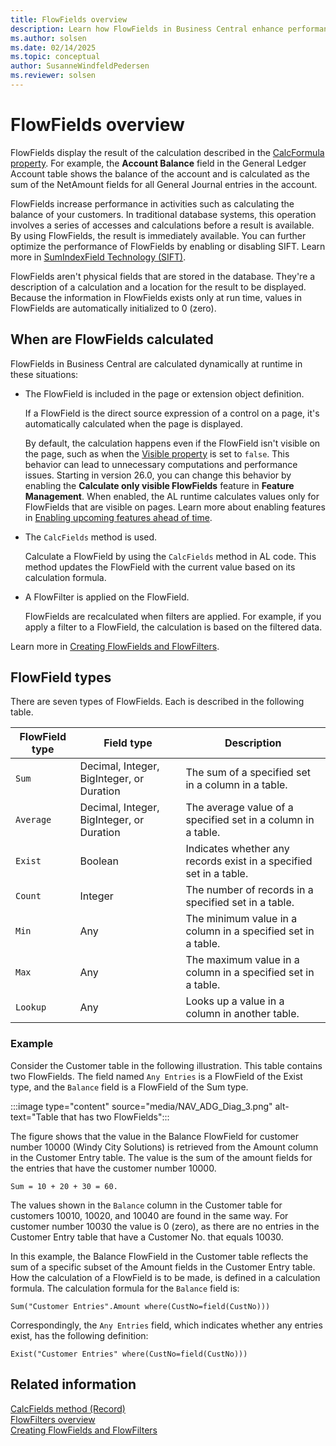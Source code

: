 ```yaml
---
title: FlowFields overview
description: Learn how FlowFields in Business Central enhance performance by dynamically calculating data at runtime. Discover types, examples, and optimization tips.
ms.author: solsen
ms.date: 02/14/2025
ms.topic: conceptual
author: SusanneWindfeldPedersen
ms.reviewer: solsen
---
```


# FlowFields overview

FlowFields display the result of the calculation described in the [CalcFormula property](properties/devenv-calcformula-property.md). For example, the **Account Balance** field in the General Ledger Account table shows the balance of the account and is calculated as the sum of the NetAmount fields for all General Journal entries in the account.  
  
FlowFields increase performance in activities such as calculating the balance of your customers. In traditional database systems, this operation involves a series of accesses and calculations before a result is available. By using FlowFields, the result is immediately available. You can further optimize the performance of FlowFields by enabling or disabling SIFT. Learn more in [SumIndexField Technology (SIFT)](devenv-sift-technology.md).
  
FlowFields aren't physical fields that are stored in the database. They're a description of a calculation and a location for the result to be displayed. Because the information in FlowFields exists only at run time, values in FlowFields are automatically initialized to 0 (zero).

## When are FlowFields calculated

FlowFields in Business Central are calculated dynamically at runtime in these situations:

- The FlowField is included in the page or extension object definition.

  If a FlowField is the direct source expression of a control on a page, it's automatically calculated when the page is displayed.

  By default, the calculation happens even if the FlowField isn't visible on the page, such as when the [Visible property](../developer/properties/devenv-visible-property.md) is set to `false`. This behavior can lead to unnecessary computations and performance issues. Starting in version 26.0, you can change this behavior by enabling the **Calculate only visible FlowFields** feature in **Feature Management**. When enabled, the AL runtime calculates values only for FlowFields that are visible on pages. Learn more about enabling features in [Enabling upcoming features ahead of time](../administration/feature-management.md).

- The `CalcFields` method is used.

  Calculate a FlowField by using the `CalcFields` method in AL code. This method updates the FlowField with the current value based on its calculation formula.

- A FlowFilter is applied on the FlowField.

  FlowFields are recalculated when filters are applied. For example, if you apply a filter to a FlowField, the calculation is based on the filtered data.

Learn more in [Creating FlowFields and FlowFilters](devenv-creating-flowfields-and-flowfilters.md).

## FlowField types

There are seven types of FlowFields. Each is described in the following table.  
  
|FlowField type|Field type|Description|  
|--------------|----------------|-----------------|  
|`Sum`|Decimal, Integer, BigInteger, or Duration|The sum of a specified set in a column in a table.|  
|`Average`|Decimal, Integer, BigInteger, or Duration|The average value of a specified set in a column in a table.|  
|`Exist`|Boolean|Indicates whether any records exist in a specified set in a table.|  
|`Count`|Integer|The number of records in a specified set in a table.|  
|`Min`|Any|The minimum value in a column in a specified set in a table.|  
|`Max`|Any|The maximum value in a column in a specified set in a table.|  
|`Lookup`|Any|Looks up a value in a column in another table.|  

### Example

Consider the Customer table in the following illustration. This table contains two FlowFields. The field named `Any Entries` is a FlowField of the Exist type, and the `Balance` field is a FlowField of the Sum type.  

:::image type="content" source="media/NAV_ADG_Diag_3.png" alt-text="Table that has two FlowFields":::
  
The figure shows that the value in the Balance FlowField for customer number 10000 (Windy City Solutions) is retrieved from the Amount column in the Customer Entry table. The value is the sum of the amount fields for the entries that have the customer number 10000.  
  
```AL
Sum = 10 + 20 + 30 = 60.  
```  
  
The values shown in the `Balance` column in the Customer table for customers 10010, 10020, and 10040 are found in the same way. For customer number 10030 the value is 0 (zero), as there are no entries in the Customer Entry table that have a Customer No. that equals 10030.  
  
In this example, the Balance FlowField in the Customer table reflects the sum of a specific subset of the Amount fields in the Customer Entry table. How the calculation of a FlowField is to be made, is defined in a calculation formula. The calculation formula for the `Balance` field is:  
  
```AL
Sum("Customer Entries".Amount where(CustNo=field(CustNo)))  
```  
  
Correspondingly, the `Any Entries` field, which indicates whether any entries exist, has the following definition:  
  
```AL
Exist("Customer Entries" where(CustNo=field(CustNo)))  
```
  
## Related information

[CalcFields method (Record)](methods-auto/record/record-calcfields-method.md)  
[FlowFilters overview](devenv-flowfilter-overview.md)  
[Creating FlowFields and FlowFilters](devenv-creating-flowfields-and-flowfilters.md)  